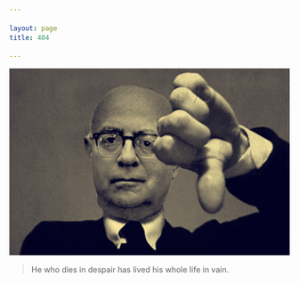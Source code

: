 ```yaml
---

layout: page
title: 404

---
```


![](assets/img/Adorno.jpg)

> He who dies in despair has lived his whole life in vain.